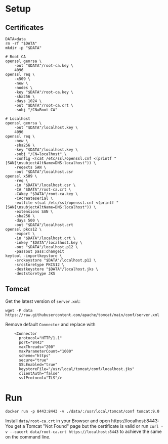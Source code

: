 Setup
=

Certificates
-

```
DATA=data
rm -rf "$DATA"
mkdir -p "$DATA"

# Root CA
openssl genrsa \
    -out "$DATA"/root-ca.key \
    4096
openssl req \
    -x509 \
    -new \
    -nodes \
    -key "$DATA"/root-ca.key \
    -sha256 \
    -days 1024 \
    -out "$DATA"/root-ca.crt \
    -subj "/CN=Root CA"

# Localhost
openssl genrsa \
    -out "$DATA"/localhost.key \
    4096
openssl req \
    -new \
    -sha256 \
    -key "$DATA"/localhost.key \
    -subj "/CN=localhost" \
    -config <(cat /etc/ssl/openssl.cnf <(printf "[SAN]\nsubjectAltName=DNS:localhost")) \
    -reqexts SAN \
    -out "$DATA"/localhost.csr
openssl x509 \
    -req \
    -in "$DATA"/localhost.csr \
    -CA "$DATA"/root-ca.crt \
    -CAkey "$DATA"/root-ca.key \
    -CAcreateserial \
    -extfile <(cat /etc/ssl/openssl.cnf <(printf "[SAN]\nsubjectAltName=DNS:localhost")) \
    -extensions SAN \
    -sha256 \
    -days 500 \
    -out "$DATA"/localhost.crt
openssl pkcs12 \
    -export \
    -in "$DATA"/localhost.crt \
    -inkey "$DATA"/localhost.key \
    -out "$DATA"/localhost.p12 \
    -passout pass:changeit
keytool -importkeystore \
    -srckeystore "$DATA"/localhost.p12 \
    -srcstoretype PKCS12 \
    -destkeystore "$DATA"/localhost.jks \
    -deststoretype JKS
```

Tomcat
-

Get the latest version of `server.xml`:

```
wget -P data https://raw.githubusercontent.com/apache/tomcat/main/conf/server.xml
```

Remove default `Connector` and replace with

```
    <Connector
      protocol="HTTP/1.1"
      port="8443"
      maxThreads="200"
      maxParameterCount="1000"
      scheme="https"
      secure="true"
      SSLEnabled="true"
      keystoreFile="/usr/local/tomcat/conf/localhost.jks"
      clientAuth="false"
      sslProtocol="TLS"/>
```

Run 
=

```
docker run -p 8443:8443 -v ./data/:/usr/local/tomcat/conf tomcat:9.0
```

Install `data/root-ca.crt` in your Browser and open https://localhost:8443: You get a Tomcat "Not Found" page but the certificate is valid or run `curl -v --cacert data/root-ca.crt https://localhost:8443` to achieve the same on the command line.